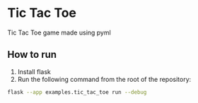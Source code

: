 # Tic Tac Toe

Tic Tac Toe game made using pyml 

## How to run

1. Install flask 
2. Run the following command from the root of the repository:
```bash
flask --app examples.tic_tac_toe run --debug
```
